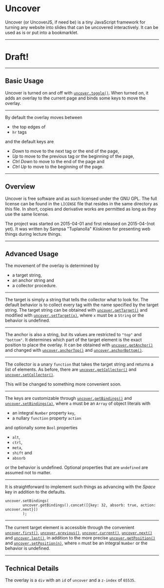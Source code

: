 # Uncover

Uncover (or UncoverJS, if need be) is a tiny JavaScript framework for
turning any website into slides that can be uncovered interactively.
It can be used as is or put into a bookmarklet.

----

# Draft!

----

## Basic Usage

Uncover is turned on and off with [`uncover.toggle()`][1].
When turned on, it adds an overlay to the current page and
binds some keys to move the overlay.

----

By default the overlay moves between

* the top edges of
* `hr` tags

and the default keys are

* *Down* to move to the next tag or the end of the page,
* *Up* to move to the previous tag or the beginning of the page,
* *Ctrl* *Down* to move to the end of the page and
* *Ctrl* *Up* to move to the beginning of the page.

----

## Overview

Uncover is free software and
as such licensed under the GNU GPL.
The full license can be found in the `LICENSE` file that
resides in the same directory as this file.
In short, copies and derivative works are permitted as long as
they use the same license.

The project was started on 2015-04-01 and first released on 2015-04-(not yet).
It was written by Sampsa "Tuplanolla" Kiiskinen for
presenting web things during lecture things.

----

## Advanced Usage

The movement of the overlay is determined by

* a target string,
* an anchor string and
* a collector procedure.

----

The target is simply a string that tells the collector what to look for.
The default behavior is
to collect every tag with the name specified by the target string.
The target string can be obtained with [`uncover.getTarget()`][2] and
modified with [`uncover.setTarget(x)`][3],
where `x` must be a `String` or the behavior is undefined.

----

The anchor is also a string, but
its values are restricted to `"top"` and `"bottom"`.
It determines which part of the target element is
the exact position to place the overlay.
It can be obtained with [`uncover.getAnchor()`][4] and
changed with [`uncover.anchorTop()`][5] and [`uncover.anchorBottom()`][6].

----

The collector is a unary `function` that takes the target string and
returns a list of elements.
As before, there are [`uncover.getCollector()`][9] and
[`uncover.setCollector()`][10].

This will be changed to something more convenient soon.

----

The keys are customizable through
[`uncover.getBindings()`][9] and
[`uncover.setBindings(a)`][10],
where `a` must be an `Array` of object literals with

* an integral `Number` property `key`,
* a nullary `function` property `action`

and optionally some `Bool` properties

* `alt`,
* `ctrl`,
* `meta`,
* `shift` and
* `absorb`

or the behavior is undefined.
Optional properties that are `undefined` are assumed not to matter.

----

It is straightforward to implement such things as
advancing with the *Space* key in addition to the defaults.

	uncover.setBindings(
			uncover.getBindings().concat([{key: 32, absorb: true, action: uncover.next}])
			);

----

The current target element is accessible through the convenient
[`uncover.first()`][11],
[`uncover.previous()`][12],
[`uncover.current()`][13],
[`uncover.next()`][14] and
[`uncover.last()`][15],
in addition to the more precise
[`uncover.getPosition()`][7] and
[`uncover.setPosition(n)`][8],
where `n` must be an integral `Number` or the behavior is undefined.

----

## Technical Details

The overlay is a `div` with an `id` of `uncover` and a `z-index` of `65535`.

[1]: #
[2]: #
[3]: #
[4]: #
[5]: #
[6]: #
[7]: #
[8]: #
[9]: #
[10]: #
[11]: #
[12]: #
[13]: #
[14]: #
[15]: #
[16]: #
[17]: #
